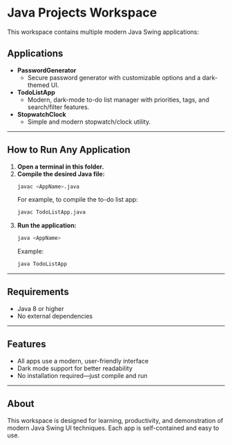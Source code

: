 # Java Projects Workspace

This workspace contains multiple modern Java Swing applications:

## Applications

- **PasswordGenerator**
  - Secure password generator with customizable options and a dark-themed UI.
- **TodoListApp**
  - Modern, dark-mode to-do list manager with priorities, tags, and search/filter features.
- **StopwatchClock**
  - Simple and modern stopwatch/clock utility.

---

## How to Run Any Application

1. **Open a terminal in this folder.**
2. **Compile the desired Java file:**
   ```sh
   javac <AppName>.java
   ```
   For example, to compile the to-do list app:
   ```sh
   javac TodoListApp.java
   ```
3. **Run the application:**
   ```sh
   java <AppName>
   ```
   Example:
   ```sh
   java TodoListApp
   ```

---

## Requirements
- Java 8 or higher
- No external dependencies

---

## Features
- All apps use a modern, user-friendly interface
- Dark mode support for better readability
- No installation required—just compile and run

---

## About
This workspace is designed for learning, productivity, and demonstration of modern Java Swing UI techniques. Each app is self-contained and easy to use.
